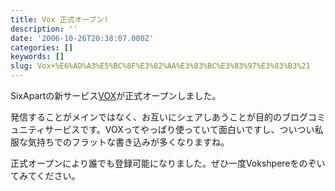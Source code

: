 ```yaml
---
title: Vox 正式オープン!
description: ''
date: '2006-10-26T20:38:07.000Z'
categories: []
keywords: []
slug: Vox+%E6%AD%A3%E5%BC%8F%E3%82%AA%E3%83%BC%E3%83%97%E3%83%B3%21
---
```

SixApartの新サービス[VOX](http://www.vox.com/)が正式オープンしました。  
  
発信することがメインではなく、お互いにシェアしあうことが目的のブログコミュニティサービスです。VOXってやっぱり使っていて面白いですし、ついつい私服な気持ちでのフラットな書き込みが多くなりますね。

正式オープンにより誰でも登録可能になりました。ぜひ一度Vokshpereをのぞいてみてください。